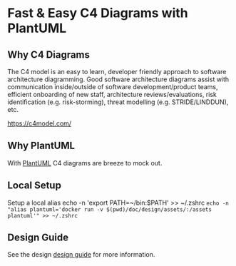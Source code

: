 # Fast & Easy C4 Diagrams with PlantUML

## Why C4 Diagrams

The C4 model is an easy to learn, developer friendly approach to software architecture diagramming. Good software architecture diagrams assist with communication inside/outside of software development/product teams, efficient onboarding of new staff, architecture reviews/evaluations, risk identification (e.g. risk-storming), threat modelling (e.g. STRIDE/LINDDUN), etc.

<https://c4model.com/>

## Why PlantUML

With [PlantUML](https://plantuml.com/) C4 diagrams are breeze to mock out.

## Local Setup
Setup a local alias
echo -n 'export PATH=~/bin:$PATH' >> ~/.zshrc
`echo -n "alias plantuml='docker run -v $(pwd)/doc/design/assets/:/assets plantuml'" >> ~/.zshrc`


## Design Guide 
See the design [design guide] for more information.

[design guide]: doc/design/design.md "Optional Title Here"
